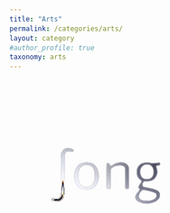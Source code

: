 ```yaml
---
title: "Arts"
permalink: /categories/arts/
layout: category
#author_profile: true
taxonomy: arts
---
```



![Arts GIF](/assets/images/integralong-color.gif)